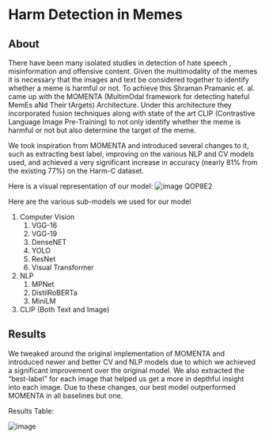 # Harm Detection in Memes
## About
There have been many isolated studies in detection of hate speech , misinformation and
offensive content. Given the multimodality of the memes it is necessary that the images and
text be considered together to identify whether a meme is harmful or not. To achieve this
Shraman Pramanic et. al. came up with the MOMENTA (MultimOdal framework for
detecting hateful MemEs aNd Their tArgets) Architecture. Under this architecture they
incorporated fusion techniques along with state of the art CLIP (Contrastive Language Image
Pre-Training) to not only identify whether the meme is harmful or not but also determine the
target of the meme.

We took inspiration from MOMENTA and introduced several changes to it, such as extracting best label,
improving on the various NLP and CV models used, and achieved a very significant increase in accuracy
(nearly 81% from the existing 77%) on the Harm-C dataset.

Here is a visual representation of our model:
![image QOP8E2](https://github.com/omkmorendha/Harm-meme-detection/assets/17925053/f1a53886-0e62-4303-a8ad-fdf4519b2fe3)

Here are the various sub-models we used for our model
1. Computer Vision
     1. VGG-16
     2. VGG-19
     3. DenseNET
     4. YOLO
     5. ResNet
     6. Visual Transformer
2. NLP
    1. MPNet
    2. DistilRoBERTa
    3. MiniLM  
3. CLIP (Both Text and Image)
   
## Results 
We tweaked around the original implementation of MOMENTA and introduced newer and better CV and NLP models due to which we achieved a significant improvement over the original model. We also extracted the “best-label” for each image that helped us get a more in depthful insight into each image. Due to these changes, our best model outperformed MOMENTA in all baselines but one.

Results Table:

![image](https://github.com/omkmorendha/Harm-meme-detection/assets/17925053/8b87d3fe-1313-4f88-9d1b-30f5b4744731)
